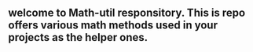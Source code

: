 ## welcome to Math-util responsitory. This is repo offers various math methods used in your projects as the helper ones.